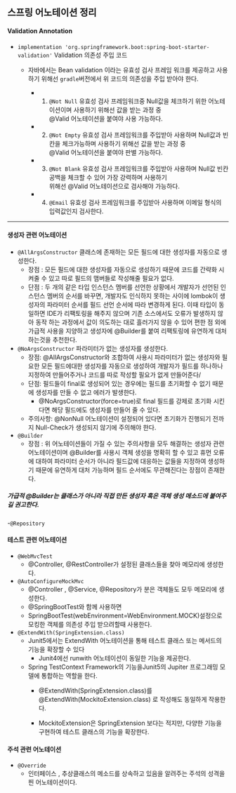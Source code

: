 ## 스프링 어노테이션 정리
#### Validation Annotation
- `implementation 'org.springframework.boot:spring-boot-starter-validation'` Validation 의존성 주입 코드
  - 자바에서는 Bean validation 이라는 유효성 검사 프레임 워크를 제공하고 사용하기 위해선 `gradle`버전에서 위 코드의 의존성을 주입 받아야 한다.
  
    - 1. `@Not Null` 유효성 검사 프레임워크중 Null값을 체크하기 위한 어노테이션이며 사용하기 위해선 값을 받는 과정 중 <br>@Valid 어노테이션을 붙여야 사용 가능하다. 
    - 2. `@Not Empty` 유효성 검사 프레임워크를 주입받아 사용하며 Null값과 빈칸을 체크가능하며 사용하기 위해선 값을 받는 과정 중 <br>@Valid 어노테이션을 붙여야 판별 가능하다.
    - 3. `@Not Blank` 유효성 검사 프레임워크를 주입받아 사용하며 Null값 빈칸 공백을 체크할 수 있어 가장 강력하며 사용하기 <br>위해선 @Valid 어노테이션으로 검사해야 가능하다.
    - 4. `@Email` 유효성 검사 프레임워크를 주입받아 사용하며 이메일 형식의 입력값인지 검사한다. 


---
#### 생성자 관련 어노테이션
- `@AllArgsConstructor` 클래스에 존재하는 모든 필드에 대한 생성자를 자동으로 생성한다.
  - 장점 : 모든 필드에 대한 생성자를 자동으로 생성하기 때문에 코드를 간략화 시켜줄 수 있고 따로 필드의 맴버들로 작성해줄 필요가 없다.
  - 단점 : 두 개의 같은 타입 인스턴스 멤버를 선언한 상황에서 개발자가 선언된 인스턴스 멤버의 순서를 바꾸면, 개발자도 인식하지 못하는 사이에 
         lombok이 생성자의 파라미터 순서를 필드 선언 순서에 따라 변경하게 된다. 이때 타입이 동일하면 IDE가 리팩토링을 해주지 않으며 
         기존 소스에서도 오류가 발생하지 않아 동작 하는 과정에서 값이 의도하는 대로 흘러가지 않을 수 있어
         편한 점 외에 가급적 사용을 지양하고 생성자에 @Builder를 붙여 리팩토링에 유연하게 대처하는것을 추천한다.
- `@NoArgsConstructor` 파라미터가 없는 생성자를 생성한다.
  - 장점: @AllArgsConstructor와 조합하여 사용시 파라미터가 없는 생성자와 필요한 모든 필드에대한 생성자를 자동으로 생성하여 개발자가 
    필드를 하나하나 지정하여 만들어주거나 코드를 따로 작성할 필요가 없게 만들어준다/
  - 단점: 필드들이 final로 생성되어 있는 경우에는 필드를 초기화할 수 없기 때문에 생성자를 만들 수 없고 에러가 발생한다.
    - @NoArgsConstructor(force=true)로 final 필드를 강제로 초기화 시킨다면 해당 필드에도 생성자를 만들어 줄 수 있다.
  - 주의사항: @NonNull 어노테이션이 설정되어 있다면 초기화가 진행되기 전까지 Null-Check가 생성되지 않기에 주의해야 한다.
- `@Builder`
  - 장점 : 위 어노테이션들이 가질 수 있는 주의사항을 모두 해결하는 생성자 관련 어노테이션이며 @Builder를 사용시 객체 생성을 명확히 할 수
          있고 휴먼 오류에 대하여 파라미터 순서가 아니라 필드값에 대응하는 값들을 지정하여 생성하기 때문에 유연하게 대처 가능하며 
          필드 순서에도 무관해진다는 장점이 존재한다.
 ##### 가급적 @Builder는 클래스가 아니라 직접 만든 생성자 혹은 객체 생성 메소드에 붙여주길 권고한다.
 
-`@Repository`

#### 테스트 관련 어노테이션
- `@WebMvcTest`
  - @Controller, @RestController가 설정된 클래스들을 찾아 메모리에 생성한다. 
- `@AutoConfigureMockMvc`
  - @Controller , @Service, @Repository가 분은 객체들도 모두 메모리에 생성한다.
  - @SpringBootTest와 함께 사용하면 
  - SpringBootTest(webEnvironment=WebEnvironment.MOCK)설정으로 모킹한 객체를 의존성 주입 받으려할때 사용한다. 
- `@ExtendWith(SpringExtension.class)`
  - Junit5에서는 ExtendWith 어노테이션을 통해 테스트 클래스 또는 메서드의 기능을 확장할 수 있다
    - Junit4에선 runwith 어노테이션이 동일한 기능을 제공한다.
  - Spring TestContext Framework의 기능을Junit5의 Jupiter 프로그래밍 모델에 통합하는 역할을 한다.  
    - @ExtendWith(SpringExtension.class)를 @ExtendWith(MockitoExtension.class) 로 작성해도 동일하게 작용한다.

    - MockitoExtension은 SpringExtension 보다는 적지만, 다양한 기능을 구현하여 테스트 클래스의 기능을 확장한다.

#### 주석 관련 어노테이션
- `@Override`
  - 인터페이스 , 추상클래스의 메소드를 상속하고 있음을 알려주는 주석의 성격을 띈 어노테이션이다. 

